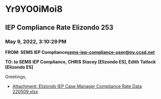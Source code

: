 # Yr9YO0iMoi8
## IEP Compliance Rate Elizondo 253
### May 9, 2022, 3:10:29 PM
**FROM: SEMS IEP Compliance<sems-iep-compliance-user@nv.ccsd.net>**

**TO: to SEMS IEP Compliance, CHRIS Stacey [Elizondo ES], Edith Tatlock [Elizondo ES]**


Greetings,  





* [Attachment: Elizondo IEP Case Manager Compliance Rate Data 220509.xlsx](Yr9YO0iMoi8-attachment-1.xlsx)
